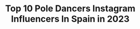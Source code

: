 ---
title: Top 10 Pole Dancers Instagram Influencers In Spain in 2023
description: >-
  Find top pole dancers Instagram influencers in Spain in 2023. Most popular hashtags: #poledance #poledancer #polesport #poledancing.
platform: Instagram
hits: 20
text_top: See the best Instagram influencers on inBeat.
text_bottom: Our search engine aggregates 20 Instagram influencers like this in Spain for you to pitch.
profiles:
  - username: "lili_sgn"
    fullname: >-
      𝓛𝓲𝔃
    bio: >-
      Data Science and Engineering Pole dancer @calizthenics
    location: "Spain"
    followers: 2395
    engagement: 2435
    commentsToLikes: 0.037999
    id: ck6u9el3bx3yb0j71fjbe21qf
    verified: false
    hashtags: "#spatchcock, #pdspatchok, #flexibility, #handstand"
  - username: "niedziela.raluy"
    fullname: >-
      N R
    bio: >-
      Mi casa es @circoraluy Legacy✨ Circus girl🎪 #poledancer #skater Finalist: ⛸Got Talent 👁GH16 Coach en Eso lo hago! Sometimes YouTuber⬇️
    location: "Spain"
    followers: 135186
    engagement: 249
    commentsToLikes: 0.072638
    id: ck5q0peqd73uq0i11j4pk82hc
    verified: true
    hashtags: "#polelove, #poledancer, #poletrick, #polelife"
  - username: "sabrinamannina"
    fullname: >-
      Sabrina Mannina
    bio: >-
      🧁@theovenwitch 25. Venezolana en📍BCN Sicilia🤍 Graphic Design ULA 💫Pole Dancer Animals are friends not food🌱 God✨ Wisdom is a great beautifier
    location: "Spain"
    followers: 5863
    engagement: 519
    commentsToLikes: 0.035736
    id: ck602z2e1k3te0i142crv90qt
    verified: false
    hashtags: ""
  - username: "ms.lizard"
    fullname: >-
      Elizabeth
    bio: >-
      Self-taught exotic pole dancer since 2017 Exotic pole dance classes Barcelona @feelingwoman . Ukrainian.
    location: "Spain"
    followers: 15901
    engagement: 872
    commentsToLikes: 0.074078
    id: ck5zo7ms6pxz00i14jobb3sp4
    verified: false
    hashtags: "#bcn, #poleonline, #barcelonadance, #barcelona"
  - username: "brendibighetto"
    fullname: >-
      Brendi Bighetto
    bio: >-
      Barcelona📍 Poledancer 💛 Pole Instructor 💃 Bachelor Degree in Psychology 🧠 Pisces ♓ #poledancing #polefitness #poledance
    location: "Spain"
    followers: 10616
    engagement: 398
    commentsToLikes: 0.044212
    id: ckaows7fca7ow0i78bv997zfb
    verified: false
    hashtags: "#polesport, #polefit, #poledancenation, #poletricks"
  - username: "sitomateo"
    fullname: >-
      Sito | Circus artist
    bio: >-
      ☀️ @cirquedusoleil Artist ☀️ 🔥 Aerialist. 🔥 Acrobat. 🔥 Poledancer. 🌍 Portugal 📍
    location: "Spain"
    followers: 12470
    engagement: 617
    commentsToLikes: 0.038395
    id: ckap0btbrpnhj0i78ee1npoi4
    verified: false
    hashtags: "#poledancing, #poledancecombo, #syma, #artist"
  - username: "juanpalochino"
    fullname: >-
      Juan Francisco Rodríguez
    bio: >-
      Pole dancer y artista de Circo Madrid Contacto: juanpalochino@gmail.com
    location: "Spain"
    followers: 42908
    engagement: 214
    commentsToLikes: 0.029125
    id: ck0vw9dh0sowc0i197yvknfy7
    verified: false
    hashtags: "#poledancing, #poletricks, #chinesepole, #workout"
  - username: "elenareinar"
    fullname: >-
      Elena Reina
    bio: >-
      Sevilla.
    location: "Spain"
    followers: 2108
    engagement: 1739
    commentsToLikes: 0.049181
    id: ck8szo7w7p47q0j78gxrf7hx1
    verified: false
    hashtags: "#polesport, #house, #poledance, #polefitness"
  - username: "lady.loah"
    fullname: >-
      Lorena Alvarez
    bio: >-
      🌲Go wild, for a while! ↟Sports ↟Wellness ↟Nature ❤️Brand model • dreamer, adventurer, teacher 📧Collabs→lady.loah@gmail.com 🌎33countries 📍Madrid
    location: "Spain"
    followers: 20715
    engagement: 790
    commentsToLikes: 0.095532
    id: ck5c3lahazjwv0i11uaxqcuv9
    verified: false
    hashtags: "#animals, #fitnessmodel, #yoga, #naturelover"
  - username: "danaerial_"
    fullname: >-
      Daniel Sotillo
    bio: >-
      📍En el aire Artista multidisciplinario _____________ Pole Dance Equilibrios Contorsión Artes aéreas _____________ Reservas 📩
    location: "Spain"
    followers: 6355
    engagement: 549
    commentsToLikes: 0.079612
    id: ck5c0515tsgor0i11daos501h
    verified: false
    hashtags: "#aerialnation, #yoga, #training, #madrid"
---